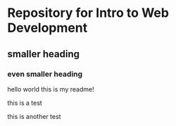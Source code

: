 # Repository for Intro to Web Development 

## smaller heading 

### even smaller heading 

hello world this is my readme!

this is a test

this is another test